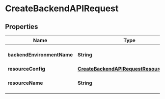 

# CreateBackendAPIRequest


## Properties

| Name | Type | Description | Notes |
|------------ | ------------- | ------------- | -------------|
|**backendEnvironmentName** | **String** | The name of the backend environment. |  |
|**resourceConfig** | [**CreateBackendAPIRequestResourceConfig**](CreateBackendAPIRequestResourceConfig.md) |  |  |
|**resourceName** | **String** | The name of this resource. |  |



